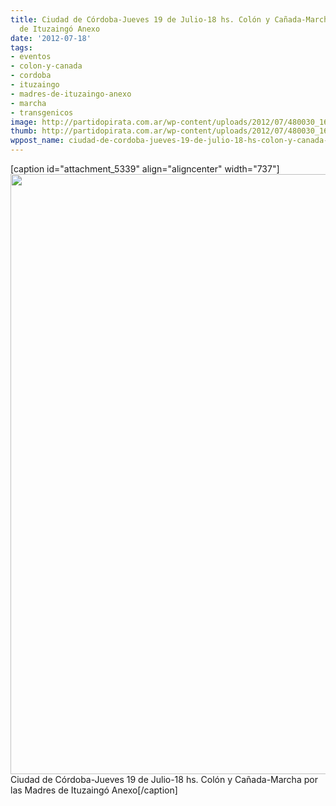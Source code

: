 ```yaml
---
title: Ciudad de Córdoba-Jueves 19 de Julio-18 hs. Colón y Cañada-Marcha por las Madres
  de Ituzaingó Anexo
date: '2012-07-18'
tags:
- eventos
- colon-y-canada
- cordoba
- ituzaingo
- madres-de-ituzaingo-anexo
- marcha
- transgenicos
image: http://partidopirata.com.ar/wp-content/uploads/2012/07/480030_165913330209622_1088118548_n.jpg
thumb: http://partidopirata.com.ar/wp-content/uploads/2012/07/480030_165913330209622_1088118548_n-150x150.jpg
wppost_name: ciudad-de-cordoba-jueves-19-de-julio-18-hs-colon-y-canada-marcha-por-las-madres-de-ituzaingo-anexo
---
```


[caption id="attachment_5339" align="aligncenter" width="737"]<a href="http://partidopirata.com.ar/wp-content/uploads/2012/07/480030_165913330209622_1088118548_n.jpg"><img class="size-full wp-image-5339" title="Marcha por las Madres de Ituzaingo" src="http://partidopirata.com.ar/wp-content/uploads/2012/07/480030_165913330209622_1088118548_n.jpg" alt="" width="737" height="960" /></a> Ciudad de Córdoba-Jueves 19 de Julio-18 hs. Colón y Cañada-Marcha por las Madres de Ituzaingó Anexo[/caption]
